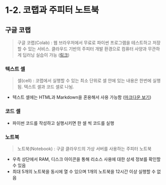 # 1-2. 코랩과 주피터 노트북

## 구글 코랩

>구글 코랩(Colab) : 웹 브라우저에서 무료로 파이썬 프로그램을 테스트하고 저장할 수 있는 서비스. 클라우드 기반의 주피터 개발 환경으로 컴퓨터 사양과 무관하게 딥러닝 실습이 가능 ([링크](https://colab.google/))

### 텍스트 셀
>셀(cell) : 코랩에서 실행할 수 있는 최소 단위로 셀 안에 있는 내용은 한번에 실행됨. 텍스트 셀과 코드 셀로 나뉨.

- 텍스트 셀에는 HTML과 Markdown을 혼용해서 사용 가능함 ([마크다운 보기](https://www.google.co.kr/books/edition/%ED%98%BC%EC%9E%90_%EA%B3%B5%EB%B6%80%ED%95%98%EB%8A%94_%EB%A8%B8%EC%8B%A0%EB%9F%AC%EB%8B%9D+%EB%94%A5%EB%9F%AC/9Q0REAAAQBAJ?hl=ko&gbpv=1&dq=%EA%B5%AC%EA%B8%80+%EC%BD%94%EB%9E%A9+%ED%85%8D%EC%8A%A4%ED%8A%B8+%EC%85%80%EC%97%90+%EC%82%AC%EC%9A%A9%ED%95%A0+%EC%88%98+%EC%9E%88%EB%8A%94+%EB%A7%88%ED%81%AC%EB%8B%A4%EC%9A%B4&pg=PA42&printsec=frontcover))

### 코드 셀
- 파이썬 코드를 작성하고 실행시키면 한 셀 씩 코드를 실행

### 노트북
>노트북(Notebook) : 구글 클라우드의 가상 서버를 사용하는 주피터 노트북

- 우측 상단에서 RAM, 디스크 아이콘을 통해 리소스 사용에 대한 상세 정보를 확인할 수 있음
- 최대 5개의 노트북을 동시에 열 수 있으며 1개의 노트북을 12시간 이상 실행할 수 없음
